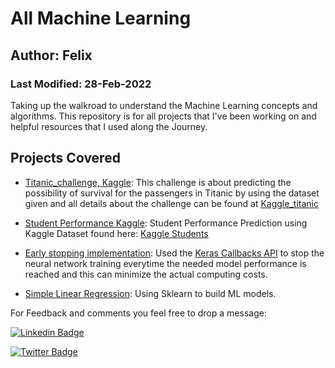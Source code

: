 # All Machine Learning

## Author: Felix

### Last Modified: 28-Feb-2022

Taking up the walkroad to understand the Machine Learning concepts and algorithms.
This repository is for all projects that I've been working on and helpful resources that I used along the Journey.

## Projects Covered

* [Titanic_challenge, Kaggle](https://github.com/hirwa-nshuti/my-ml-playground/tree/main/Titanic_challenge):
This challenge is about predicting the possibility of survival for the passengers in Titanic
by using the dataset given and all details about the challenge can be found at
[Kaggle_titanic](https://www.kaggle.com/c/titanic)

* [Student Performance Kaggle](https://github.com/hirwa-nshuti/my-ml-playground/tree/main/Student%20Performance%20Kaggle):
Student Performance Prediction using Kaggle Dataset found here: [Kaggle Students](https://www.kaggle.com/larsen0966/student-performance-data-set)

* [Early stopping implementation](https://github.com/hirwa-nshuti/my-ml-playground/tree/main/Callbacks):
Used the [Keras Callbacks API](https://keras.io/api/callbacks/) to stop the neural network training everytime the needed
model performance is reached and this can minimize the actual computing costs.

* [Simple Linear Regression](https://github.com/hirwa-nshuti/my-ml-playground/tree/main/Regression): Using Sklearn to build ML models.

For Feedback and comments you feel free to drop a message:

[![Linkedin Badge](https://img.shields.io/badge/LinkedIn-0077B5?style=for-the-badge&logo=linkedin&logoColor=white)](https://www.linkedin.com/in/hirwa-nshuti/)

[![Twitter Badge](https://img.shields.io/badge/Twitter-1DA1F2?style=for-the-badge&logo=twitter&logoColor=white)](https://twitter.com/__hirwa)
